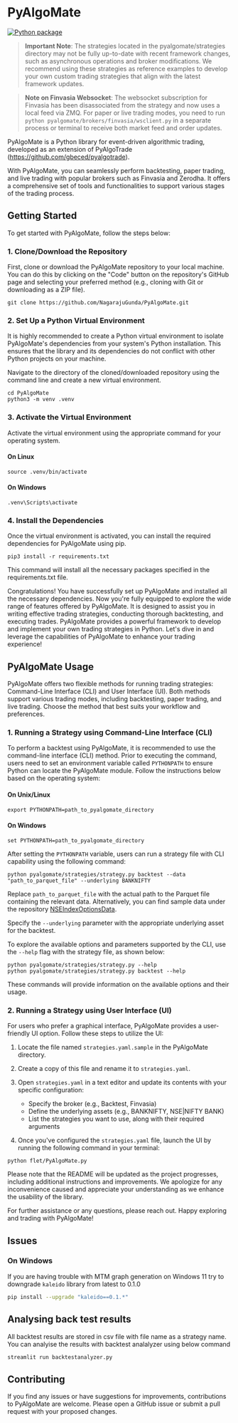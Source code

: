 # PyAlgoMate
[![Python package](https://github.com/NagarajuGunda/PyAlgoMate/actions/workflows/python-package.yml/badge.svg)](https://github.com/NagarajuGunda/PyAlgoMate/actions/workflows/python-package.yml)

> **Important Note**: The strategies located in the pyalgomate/strategies directory may not be fully up-to-date with recent framework changes, such as asynchronous operations and broker modifications. We recommend using these strategies as reference examples to develop your own custom trading strategies that align with the latest framework updates.

> **Note on Finvasia Websocket**: The websocket subscription for Finvasia has been disassociated from the strategy and now uses a local feed via ZMQ. For paper or live trading modes, you need to run `python pyalgomate/brokers/finvasia/wsclient.py` in a separate process or terminal to receive both market feed and order updates.

PyAlgoMate is a Python library for event-driven algorithmic trading, developed as an extension of PyAlgoTrade (https://github.com/gbeced/pyalgotrade).

With PyAlgoMate, you can seamlessly perform backtesting, paper trading, and live trading with popular brokers such as Finvasia and Zerodha. It offers a comprehensive set of tools and functionalities to support various stages of the trading process.

## Getting Started

To get started with PyAlgoMate, follow the steps below:

### 1. Clone/Download the Repository

First, clone or download the PyAlgoMate repository to your local machine. You can do this by clicking on the "Code" button on the repository's GitHub page and selecting your preferred method (e.g., cloning with Git or downloading as a ZIP file).

```shell
git clone https://github.com/NagarajuGunda/PyAlgoMate.git
```


### 2. Set Up a Python Virtual Environment

It is highly recommended to create a Python virtual environment to isolate PyAlgoMate's dependencies from your system's Python installation. This ensures that the library and its dependencies do not conflict with other Python projects on your machine.

Navigate to the directory of the cloned/downloaded repository using the command line and create a new virtual environment.

```shell
cd PyAlgoMate
python3 -m venv .venv
```

### 3. Activate the Virtual Environment

Activate the virtual environment using the appropriate command for your operating system.

#### On Linux
```shell
source .venv/bin/activate
```
#### On Windows
```shell
.venv\Scripts\activate
```

### 4. Install the Dependencies

Once the virtual environment is activated, you can install the required dependencies for PyAlgoMate using pip.

```shell
pip3 install -r requirements.txt
```

This command will install all the necessary packages specified in the requirements.txt file.

Congratulations! You have successfully set up PyAlgoMate and installed all the necessary dependencies. Now you're fully equipped to explore the wide range of features offered by PyAlgoMate. It is designed to assist you in writing effective trading strategies, conducting thorough backtesting, and executing trades. PyAlgoMate provides a powerful framework to develop and implement your own trading strategies in Python. Let's dive in and leverage the capabilities of PyAlgoMate to enhance your trading experience!


## PyAlgoMate Usage

PyAlgoMate offers two flexible methods for running trading strategies: Command-Line Interface (CLI) and User Interface (UI). Both methods support various trading modes, including backtesting, paper trading, and live trading. Choose the method that best suits your workflow and preferences.

### 1. Running a Strategy using Command-Line Interface (CLI)

To perform a backtest using PyAlgoMate, it is recommended to use the command-line interface (CLI) method. Prior to executing the command, users need to set an environment variable called `PYTHONPATH` to ensure Python can locate the PyAlgoMate module. Follow the instructions below based on the operating system:

#### On Unix/Linux
```shell
export PYTHONPATH=path_to_pyalgomate_directory
```
#### On Windows
```shell
set PYTHONPATH=path_to_pyalgomate_directory
```

After setting the `PYTHONPATH` variable, users can run a strategy file with CLI capability using the following command:

```
python pyalgomate/strategies/strategy.py backtest --data "path_to_parquet_file" --underlying BANKNIFTY
```

Replace `path_to_parquet_file` with the actual path to the Parquet file containing the relevant data. Alternatively, you can find sample data under the repository [NSEIndexOptionsData](https://github.com/NagarajuGunda/NSEIndexOptionsData).

Specify the `--underlying` parameter with the appropriate underlying asset for the backtest.

To explore the available options and parameters supported by the CLI, use the `--help` flag with the strategy file, as shown below:

```
python pyalgomate/strategies/strategy.py --help
python pyalgomate/strategies/strategy.py backtest --help
```

These commands will provide information on the available options and their usage.

### 2. Running a Strategy using User Interface (UI)

For users who prefer a graphical interface, PyAlgoMate provides a user-friendly UI option. Follow these steps to utilize the UI:

1. Locate the file named `strategies.yaml.sample` in the PyAlgoMate directory.
2. Create a copy of this file and rename it to `strategies.yaml`.
3. Open `strategies.yaml` in a text editor and update its contents with your specific configuration:
   - Specify the broker (e.g., Backtest, Finvasia)
   - Define the underlying assets (e.g., BANKNIFTY, NSE|NIFTY BANK)
   - List the strategies you want to use, along with their required arguments

4. Once you've configured the `strategies.yaml` file, launch the UI by running the following command in your terminal:

```shell
python flet/PyAlgoMate.py
```

Please note that the README will be updated as the project progresses, including additional instructions and improvements. We apologize for any inconvenience caused and appreciate your understanding as we enhance the usability of the library.

For further assistance or any questions, please reach out. Happy exploring and trading with PyAlgoMate!

## Issues
### On Windows
If you are having trouble with MTM graph generation on Windows 11 try to downgrade `kaleido` library from latest to 0.1.0
```bash
pip install --upgrade "kaleido==0.1.*"
```

## Analysing back test results
All backtest results are stored in csv file with file name as a strategy name. You can analyise the results with backtest analalyzer using below command
```python
streamlit run backtestanalyzer.py
```
## Contributing

If you find any issues or have suggestions for improvements, contributions to PyAlgoMate are welcome. Please open a GitHub issue or submit a pull request with your proposed changes.
